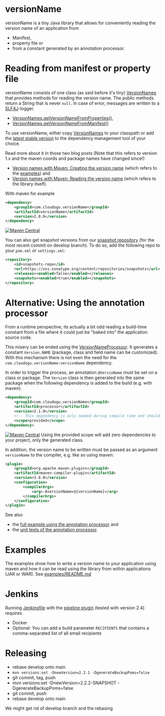 versionName
===========

versionName is a tiny Java library that allows for conveniently reading the version name of an application from

 - Manifest,
 - property file or
 - from a constant generated by an annotation processor.

# Reading from manifest or property file

versionName consists of one class (as said before it's tiny) [VersionNames](versionName/src/main/java/com/cloudogu/versionname/VersionNames.java) that provides methods for reading the version name.
The public methods return a String that is never `null`. In case of error, messages are written to a [SLF4J](http://slf4j.org/)-logger.

- [VersionNames.getVersionNameFromProperties()](versionName/src/main/java/com/cloudogu/versionname/VersionNames.java),
- [VersionNames.getVersionNameFromManifest()](versionName/src/main/java/com/cloudogu/versionname/VersionNames.java)

To use versionName, either copy [VersionNames](versionName/src/main/java/com/cloudogu/versionName/VersionNames.java) to your classpath or add the [latest stable version](https://search.maven.org/#search%7Cga%7C1%7Cg%3A%20%22com.cloudogu.versionName%22%20AND%20a%3A%22versionName%22) to the dependency management tool of your choice.

Read more about it in those two blog posts (Note that this refers to version 1.x and the maven coords and package names have changed since!)
- [Version names with Maven: Creating the version name](https://www.triology.de/en/blog-entries/versionsnamen-mit-maven-erzeugen-des-versionsnamens) (which refers to the [examples](examples)) and
- [Version names with Maven: Reading the version name](https://www.triology.de/en/blog-entries/version-names-with-maven-reading-the-version-name) (which refers to the library itself).

With maven for example
```XML
<dependency>
    <groupId>com.cloudogu.versionName</groupId>
    <artifactId>versionName</artifactId>
    <version>2.0.0</version>
</dependency>
```

[![Maven Central](https://img.shields.io/maven-central/v/com.cloudogu.versionName/versionName.svg)](https://search.maven.org/#search%7Cga%7C1%7Cg%3A%20%22com.cloudogu.versionName%22%20AND%20a%3A%22versionName%22)

You can also get snapshot versions from our [snapshot repository](https://oss.sonatype.org/content/repositories/snapshots/com/cloudogu/versionName/versionName/) (for the most recent commit on develop branch).
To do so, add the following repo to your `pom.xml` or `settings.xml`:
```xml
<repository>
    <id>snapshots-repo</id>
    <url>https://oss.sonatype.org/content/repositories/snapshots</url>
    <releases><enabled>false</enabled></releases>
    <snapshots><enabled>true</enabled></snapshots>
</repository>
```

# Alternative: Using the annotation processor

From a runtime perspective, its actually a bit odd reading a build-time constant from a file where it could just be
"baked into" the application source code.

This misery can be ended using the [VersionNameProcessor](processor/src/main/java/com/cloudogu/versionname/VersionNameProcessor.java).
It generates a constant `Version.NAME` (package, class and field name can be customized). With this mechanism there is
not even the need for the `com.cloudogu.versionName:versionName` dependency.

In order to trigger the process, an annotation `@VersioName` must be set on a class or package. The `Version` class is
then generated into the same package when the following dependency is added to the build (e.g. with maven):

```xml
<dependency>
    <groupId>com.cloudogu.versionName</groupId>
    <artifactId>processor</artifactId>
    <version>2.1.0</version>
    <!-- This dependency is only needed during compile time and should not be packaged into final JAR -->
    <scope>provided</scope>
</dependency>
```

[![Maven Central](https://img.shields.io/maven-central/v/com.cloudogu.versionName/processor.svg)](https://search.maven.org/#search%7Cga%7C1%7Cg%3A%20%22com.cloudogu.versionName%22%20AND%20a%3A%22processor%22)
Using the provided scope will add zero dependencies to your project, only the generated class.

In addition, the version name to be written must be passed as an argument `versionName` to the compiler, e.g. like so
using maven:

```xml
<plugin>
    <groupId>org.apache.maven.plugins</groupId>
    <artifactId>maven-compiler-plugin</artifactId>
    <version>3.8.0</version>
    <configuration>
        <compilerArgs>
            <arg>-AversionName=${versionName}</arg>
        </compilerArgs>
    </configuration>
</plugin>
```

See also
* the [full example using the annotation processor](examples/jar-without-deps) and
* the [unit tests of the annotation processor](processor/src/test/java/com/cloudogu/versionname/VersionNameProcessorTest.java).

# Examples

The examples show how to write a version name to your application using maven and how it can be read using the library from within applications (JAR or WAR).
See [examples/README.md](examples/README.md)

# Jenkins
Running [Jenkinsfile](Jenkinsfile) with the [pipeline plugin](https://wiki.jenkins-ci.org/display/JENKINS/Pipeline+Plugin) (tested with version 2.4) requires
- Docker
- Optional: You can add a build parameter `RECIPIENTS` that contains a comma-separated list of all email recipients

# Releasing

* rebase develop onto main
* `mvn versions:set -DnewVersion=2.2.1 -DgenerateBackupPoms=false`
* git commit, tag, push
* mvn versions:set -DnewVersion=2.2.2-SNAPSHOT -DgenerateBackupPoms=false
* git commit, push
* rebase develop onto main

We might get rid of develop branch and the rebasing

